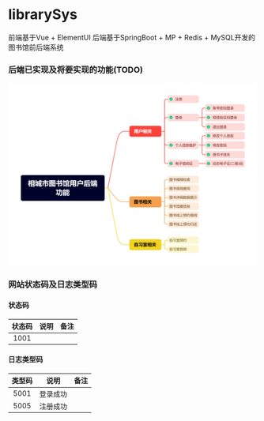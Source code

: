 # librarySys
前端基于Vue + ElementUI
后端基于SpringBoot + MP + Redis + MySQL开发的图书馆前后端系统

### 后端已实现及将要实现的功能(TODO)
![todo](./pic/todo.png)

### 网站状态码及日志类型码
#### 状态码
|状态码|说明|备注|
|:-:|:-:|:-:|
|1001|||

#### 日志类型码
|类型码|说明|备注|
|:-:|:-:|:-:|
|5001|登录成功||
|5005|注册成功||